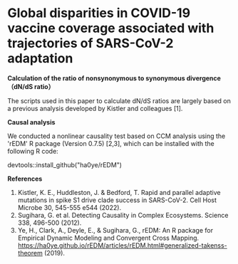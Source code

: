 # Global disparities in COVID-19 vaccine coverage associated with trajectories of SARS-CoV-2 adaptation

**Calculation of the ratio of nonsynonymous to synonymous divergence （dN/dS ratio）**

The scripts used in this paper to calculate dN/dS ratios are largely based on a previous analysis developed by Kistler and colleagues [1].

**Causal analysis**

We conducted a nonlinear causality test based on CCM analysis using the 'rEDM' R package (Version 0.7.5) [2,3], which can be installed with the following R code: 

devtools::install_github("ha0ye/rEDM")


**References**
1. Kistler, K. E., Huddleston, J. & Bedford, T. Rapid and parallel adaptive mutations in spike S1 drive clade success in SARS-CoV-2. Cell Host Microbe 30, 545-555 e544 (2022).
2. Sugihara, G. et al. Detecting Causality in Complex Ecosystems. Science 338, 496-500 (2012).
3. Ye, H., Clark, A., Deyle, E., & Sugihara, G., rEDM: An R package for Empirical Dynamic Modeling and Convergent Cross Mapping. https://ha0ye.github.io/rEDM/articles/rEDM.html#generalized-takenss-theorem (2019). 
